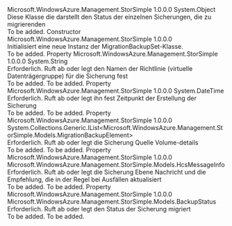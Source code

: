 <Type Name="MigrationBackupSet" FullName="Microsoft.WindowsAzure.Management.StorSimple.Models.MigrationBackupSet">
  <TypeSignature Language="C#" Value="public class MigrationBackupSet" />
  <TypeSignature Language="ILAsm" Value=".class public auto ansi beforefieldinit MigrationBackupSet extends System.Object" />
  <TypeSignature Language="DocId" Value="T:Microsoft.WindowsAzure.Management.StorSimple.Models.MigrationBackupSet" />
  <TypeSignature Language="VB.NET" Value="Public Class MigrationBackupSet" />
  <TypeSignature Language="F#" Value="type MigrationBackupSet = class" />
  <AssemblyInfo>
    <AssemblyName>Microsoft.WindowsAzure.Management.StorSimple</AssemblyName>
    <AssemblyVersion>1.0.0.0</AssemblyVersion>
  </AssemblyInfo>
  <Base>
    <BaseTypeName>System.Object</BaseTypeName>
  </Base>
  <Interfaces />
  <Docs>
    <summary>
            Diese Klasse die darstellt den Status der einzelnen Sicherungen, die zu migrierenden
            </summary>
    <remarks>To be added.</remarks>
  </Docs>
  <Members>
    <Member MemberName=".ctor">
      <MemberSignature Language="C#" Value="public MigrationBackupSet ();" />
      <MemberSignature Language="ILAsm" Value=".method public hidebysig specialname rtspecialname instance void .ctor() cil managed" />
      <MemberSignature Language="DocId" Value="M:Microsoft.WindowsAzure.Management.StorSimple.Models.MigrationBackupSet.#ctor" />
      <MemberSignature Language="VB.NET" Value="Public Sub New ()" />
      <MemberType>Constructor</MemberType>
      <AssemblyInfo>
        <AssemblyName>Microsoft.WindowsAzure.Management.StorSimple</AssemblyName>
        <AssemblyVersion>1.0.0.0</AssemblyVersion>
      </AssemblyInfo>
      <Parameters />
      <Docs>
        <summary>
            Initialisiert eine neue Instanz der MigrationBackupSet-Klasse.
            </summary>
        <remarks>To be added.</remarks>
      </Docs>
    </Member>
    <Member MemberName="BackupPolicyName">
      <MemberSignature Language="C#" Value="public string BackupPolicyName { get; set; }" />
      <MemberSignature Language="ILAsm" Value=".property instance string BackupPolicyName" />
      <MemberSignature Language="DocId" Value="P:Microsoft.WindowsAzure.Management.StorSimple.Models.MigrationBackupSet.BackupPolicyName" />
      <MemberSignature Language="VB.NET" Value="Public Property BackupPolicyName As String" />
      <MemberSignature Language="F#" Value="member this.BackupPolicyName : string with get, set" Usage="Microsoft.WindowsAzure.Management.StorSimple.Models.MigrationBackupSet.BackupPolicyName" />
      <MemberType>Property</MemberType>
      <AssemblyInfo>
        <AssemblyName>Microsoft.WindowsAzure.Management.StorSimple</AssemblyName>
        <AssemblyVersion>1.0.0.0</AssemblyVersion>
      </AssemblyInfo>
      <ReturnValue>
        <ReturnType>System.String</ReturnType>
      </ReturnValue>
      <Docs>
        <summary>
            Erforderlich. Ruft ab oder legt den Namen der Richtlinie (virtuelle Datenträgergruppe) für die Sicherung fest
            </summary>
        <value>To be added.</value>
        <remarks>To be added.</remarks>
      </Docs>
    </Member>
    <Member MemberName="CreationTime">
      <MemberSignature Language="C#" Value="public DateTime CreationTime { get; set; }" />
      <MemberSignature Language="ILAsm" Value=".property instance valuetype System.DateTime CreationTime" />
      <MemberSignature Language="DocId" Value="P:Microsoft.WindowsAzure.Management.StorSimple.Models.MigrationBackupSet.CreationTime" />
      <MemberSignature Language="VB.NET" Value="Public Property CreationTime As DateTime" />
      <MemberSignature Language="F#" Value="member this.CreationTime : DateTime with get, set" Usage="Microsoft.WindowsAzure.Management.StorSimple.Models.MigrationBackupSet.CreationTime" />
      <MemberType>Property</MemberType>
      <AssemblyInfo>
        <AssemblyName>Microsoft.WindowsAzure.Management.StorSimple</AssemblyName>
        <AssemblyVersion>1.0.0.0</AssemblyVersion>
      </AssemblyInfo>
      <ReturnValue>
        <ReturnType>System.DateTime</ReturnType>
      </ReturnValue>
      <Docs>
        <summary>
            Erforderlich. Ruft ab oder legt ihn fest Zeitpunkt der Erstellung der Sicherung
            </summary>
        <value>To be added.</value>
        <remarks>To be added.</remarks>
      </Docs>
    </Member>
    <Member MemberName="Elements">
      <MemberSignature Language="C#" Value="public System.Collections.Generic.IList&lt;Microsoft.WindowsAzure.Management.StorSimple.Models.MigrationBackupElement&gt; Elements { get; set; }" />
      <MemberSignature Language="ILAsm" Value=".property instance class System.Collections.Generic.IList`1&lt;class Microsoft.WindowsAzure.Management.StorSimple.Models.MigrationBackupElement&gt; Elements" />
      <MemberSignature Language="DocId" Value="P:Microsoft.WindowsAzure.Management.StorSimple.Models.MigrationBackupSet.Elements" />
      <MemberSignature Language="VB.NET" Value="Public Property Elements As IList(Of MigrationBackupElement)" />
      <MemberSignature Language="F#" Value="member this.Elements : System.Collections.Generic.IList&lt;Microsoft.WindowsAzure.Management.StorSimple.Models.MigrationBackupElement&gt; with get, set" Usage="Microsoft.WindowsAzure.Management.StorSimple.Models.MigrationBackupSet.Elements" />
      <MemberType>Property</MemberType>
      <AssemblyInfo>
        <AssemblyName>Microsoft.WindowsAzure.Management.StorSimple</AssemblyName>
        <AssemblyVersion>1.0.0.0</AssemblyVersion>
      </AssemblyInfo>
      <ReturnValue>
        <ReturnType>System.Collections.Generic.IList&lt;Microsoft.WindowsAzure.Management.StorSimple.Models.MigrationBackupElement&gt;</ReturnType>
      </ReturnValue>
      <Docs>
        <summary>
            Erforderlich. Ruft ab oder legt die Sicherung Quelle Volume-details
            </summary>
        <value>To be added.</value>
        <remarks>To be added.</remarks>
      </Docs>
    </Member>
    <Member MemberName="Message">
      <MemberSignature Language="C#" Value="public Microsoft.WindowsAzure.Management.StorSimple.Models.HcsMessageInfo Message { get; set; }" />
      <MemberSignature Language="ILAsm" Value=".property instance class Microsoft.WindowsAzure.Management.StorSimple.Models.HcsMessageInfo Message" />
      <MemberSignature Language="DocId" Value="P:Microsoft.WindowsAzure.Management.StorSimple.Models.MigrationBackupSet.Message" />
      <MemberSignature Language="VB.NET" Value="Public Property Message As HcsMessageInfo" />
      <MemberSignature Language="F#" Value="member this.Message : Microsoft.WindowsAzure.Management.StorSimple.Models.HcsMessageInfo with get, set" Usage="Microsoft.WindowsAzure.Management.StorSimple.Models.MigrationBackupSet.Message" />
      <MemberType>Property</MemberType>
      <AssemblyInfo>
        <AssemblyName>Microsoft.WindowsAzure.Management.StorSimple</AssemblyName>
        <AssemblyVersion>1.0.0.0</AssemblyVersion>
      </AssemblyInfo>
      <ReturnValue>
        <ReturnType>Microsoft.WindowsAzure.Management.StorSimple.Models.HcsMessageInfo</ReturnType>
      </ReturnValue>
      <Docs>
        <summary>
            Erforderlich. Ruft ab oder legt die Sicherung Ebene Nachricht und die Empfehlung, die in der Regel bei Ausfällen aktualisiert
            </summary>
        <value>To be added.</value>
        <remarks>To be added.</remarks>
      </Docs>
    </Member>
    <Member MemberName="Status">
      <MemberSignature Language="C#" Value="public Microsoft.WindowsAzure.Management.StorSimple.Models.BackupStatus Status { get; set; }" />
      <MemberSignature Language="ILAsm" Value=".property instance valuetype Microsoft.WindowsAzure.Management.StorSimple.Models.BackupStatus Status" />
      <MemberSignature Language="DocId" Value="P:Microsoft.WindowsAzure.Management.StorSimple.Models.MigrationBackupSet.Status" />
      <MemberSignature Language="VB.NET" Value="Public Property Status As BackupStatus" />
      <MemberSignature Language="F#" Value="member this.Status : Microsoft.WindowsAzure.Management.StorSimple.Models.BackupStatus with get, set" Usage="Microsoft.WindowsAzure.Management.StorSimple.Models.MigrationBackupSet.Status" />
      <MemberType>Property</MemberType>
      <AssemblyInfo>
        <AssemblyName>Microsoft.WindowsAzure.Management.StorSimple</AssemblyName>
        <AssemblyVersion>1.0.0.0</AssemblyVersion>
      </AssemblyInfo>
      <ReturnValue>
        <ReturnType>Microsoft.WindowsAzure.Management.StorSimple.Models.BackupStatus</ReturnType>
      </ReturnValue>
      <Docs>
        <summary>
            Erforderlich. Ruft ab oder legt den Status der Sicherung migriert
            </summary>
        <value>To be added.</value>
        <remarks>To be added.</remarks>
      </Docs>
    </Member>
  </Members>
</Type>